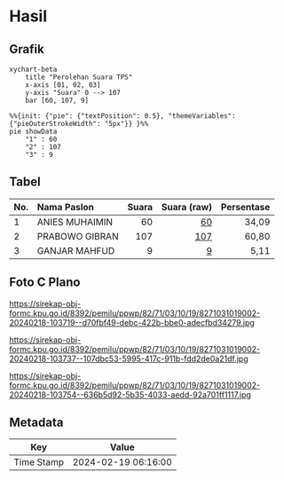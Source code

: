 # Hasil

## Grafik

```mermaid
xychart-beta
    title "Perolehan Suara TPS"
    x-axis [01, 02, 03]
    y-axis "Suara" 0 --> 107
    bar [60, 107, 9]
```

```mermaid
%%{init: {"pie": {"textPosition": 0.5}, "themeVariables": {"pieOuterStrokeWidth": "5px"}} }%%
pie showData
    "1" : 60
    "2" : 107
    "3" : 9
```

## Tabel

| No. | Nama Paslon    | Suara | Suara (raw) | Persentase |
|:--- |:-------------- | -----:| -----------:| ----------:|
| 1   | ANIES MUHAIMIN | 60    | [60][p-1]   | 34,09      |
| 2   | PRABOWO GIBRAN | 107   | [107][p-2]  | 60,80      |
| 3   | GANJAR MAHFUD  | 9     | [9][p-3]    | 5,11       |


[p-1]: https://github.com/gigit-pemilu/pemilu-2024-82-maluku-utara/blob/main/pilpres/hitung-suara/sub/82-maluku-utara/sub/71-kota-ternate/sub/03-kota-ternate-utara/sub/1019-sangaji-utara/sub/002-tps/sub/paslon-1.txt
[p-2]: https://github.com/gigit-pemilu/pemilu-2024-82-maluku-utara/blob/main/pilpres/hitung-suara/sub/82-maluku-utara/sub/71-kota-ternate/sub/03-kota-ternate-utara/sub/1019-sangaji-utara/sub/002-tps/sub/paslon-2.txt
[p-3]: https://github.com/gigit-pemilu/pemilu-2024-82-maluku-utara/blob/main/pilpres/hitung-suara/sub/82-maluku-utara/sub/71-kota-ternate/sub/03-kota-ternate-utara/sub/1019-sangaji-utara/sub/002-tps/sub/paslon-3.txt

## Foto C Plano

https://sirekap-obj-formc.kpu.go.id/8392/pemilu/ppwp/82/71/03/10/19/8271031019002-20240218-103719--d70fbf49-debc-422b-bbe0-adecfbd34279.jpg

https://sirekap-obj-formc.kpu.go.id/8392/pemilu/ppwp/82/71/03/10/19/8271031019002-20240218-103737--107dbc53-5995-417c-911b-fdd2de0a21df.jpg

https://sirekap-obj-formc.kpu.go.id/8392/pemilu/ppwp/82/71/03/10/19/8271031019002-20240218-103754--636b5d92-5b35-4033-aedd-92a701ff1117.jpg


## Metadata

| Key        | Value               |
| ---------- | ------------------- |
| Time Stamp | 2024-02-19 06:16:00 |



